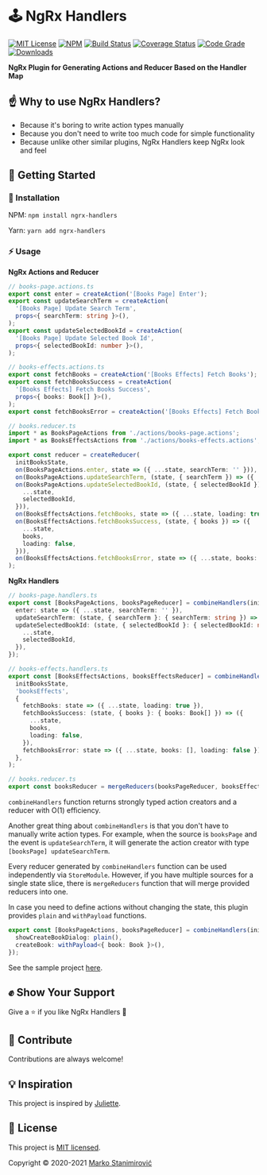 # 🕹️ NgRx Handlers

[![MIT License](https://img.shields.io/badge/license-MIT-blue.svg)](./LICENSE)
[![NPM](https://img.shields.io/npm/v/ngrx-handlers)](https://www.npmjs.com/package/ngrx-handlers)
[![Build Status](https://travis-ci.org/markostanimirovic/ngrx-handlers.svg?branch=master)](https://travis-ci.org/markostanimirovic/ngrx-handlers)
[![Coverage Status](https://coveralls.io/repos/github/markostanimirovic/ngrx-handlers/badge.svg?branch=master)](https://coveralls.io/github/markostanimirovic/ngrx-handlers)
[![Code Grade](https://www.code-inspector.com/project/13884/status/svg)](https://frontend.code-inspector.com/public/project/13884/ngrx-handlers/dashboard)
[![Downloads](https://img.shields.io/npm/dt/ngrx-handlers)](https://npmcharts.com/compare/ngrx-handlers?interval=30)

**NgRx Plugin for Generating Actions and Reducer Based on the Handler Map**

## ☝️ Why to use NgRx Handlers?

- Because it's boring to write action types manually
- Because you don't need to write too much code for simple functionality
- Because unlike other similar plugins, NgRx Handlers keep NgRx look and feel

## 🚀 Getting Started

### 🔧 Installation

NPM: `npm install ngrx-handlers`

Yarn: `yarn add ngrx-handlers`

### ⚡ Usage

**NgRx Actions and Reducer**

```typescript
// books-page.actions.ts
export const enter = createAction('[Books Page] Enter');
export const updateSearchTerm = createAction(
  '[Books Page] Update Search Term',
  props<{ searchTerm: string }>(),
);
export const updateSelectedBookId = createAction(
  '[Books Page] Update Selected Book Id',
  props<{ selectedBookId: number }>(),
);

// books-effects.actions.ts
export const fetchBooks = createAction('[Books Effects] Fetch Books');
export const fetchBooksSuccess = createAction(
  '[Books Effects] Fetch Books Success',
  props<{ books: Book[] }>(),
);
export const fetchBooksError = createAction('[Books Effects] Fetch Books Error');

// books.reducer.ts
import * as BooksPageActions from './actions/books-page.actions';
import * as BooksEffectsActions from './actions/books-effects.actions';

export const reducer = createReducer(
  initBooksState,
  on(BooksPageActions.enter, state => ({ ...state, searchTerm: '' })),
  on(BooksPageActions.updateSearchTerm, (state, { searchTerm }) => ({ ...state, searchTerm })),
  on(BooksPageActions.updateSelectedBookId, (state, { selectedBookId }) => ({
    ...state,
    selectedBookId,
  })),
  on(BooksEffectsActions.fetchBooks, state => ({ ...state, loading: true })),
  on(BooksEffectsActions.fetchBooksSuccess, (state, { books }) => ({
    ...state,
    books,
    loading: false,
  })),
  on(BooksEffectsActions.fetchBooksError, state => ({ ...state, books: [], loading: false })),
);
```

**NgRx Handlers**

```typescript
// books-page.handlers.ts
export const [BooksPageActions, booksPageReducer] = combineHandlers(initBooksState, 'booksPage', {
  enter: state => ({ ...state, searchTerm: '' }),
  updateSearchTerm: (state, { searchTerm }: { searchTerm: string }) => ({ ...state, searchTerm }),
  updateSelectedBookId: (state, { selectedBookId }: { selectedBookId: number }) => ({
    ...state,
    selectedBookId,
  }),
});

// books-effects.handlers.ts
export const [BooksEffectsActions, booksEffectsReducer] = combineHandlers(
  initBooksState,
  'booksEffects',
  {
    fetchBooks: state => ({ ...state, loading: true }),
    fetchBooksSuccess: (state, { books }: { books: Book[] }) => ({
      ...state,
      books,
      loading: false,
    }),
    fetchBooksError: state => ({ ...state, books: [], loading: false }),
  },
);

// books.reducer.ts
export const booksReducer = mergeReducers(booksPageReducer, booksEffectsReducer);
```

`combineHandlers` function returns strongly typed action creators and a reducer with O(1) efficiency.

Another great thing about `combineHandlers` is that you don't have to manually write action types.
For example, when the source is `booksPage` and the event is `updateSearchTerm`, it will generate
the action creator with type `[booksPage] updateSearchTerm`.

Every reducer generated by `combineHandlers` function can be used independently via `StoreModule`.
However, if you have multiple sources for a single state slice, there is `mergeReducers` function that
will merge provided reducers into one.

In case you need to define actions without changing the state, this plugin provides `plain` and
`withPayload` functions.

```typescript
export const [BooksPageActions, booksPageReducer] = combineHandlers(initBooksState, 'booksPage', {
  showCreateBookDialog: plain(),
  createBook: withPayload<{ book: Book }>(),
});
```

See the sample project [here](https://github.com/markostanimirovic/ngrx-handlers/tree/master/projects/playground).

## ✊ Show Your Support

Give a ⭐ if you like NgRx Handlers 🙂

## 🤝 Contribute

Contributions are always welcome!

## 💡 Inspiration

This project is inspired by [Juliette](https://github.com/markostanimirovic/juliette).

## 📝 License

This project is [MIT licensed](./LICENSE).

Copyright © 2020-2021 [Marko Stanimirović](https://github.com/markostanimirovic)
